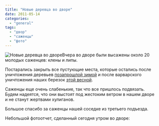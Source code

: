 ```yaml
---
title: "Новые деревца во дворе"
date: 2011-05-14
categories: 
  - "general"
tags: 
  - "двор"
  - "саженцы"
  - "фото"
---
```


![Новые деревца во дворе](http://shevchenko4a.brovary.org/wp-content/uploads/2011/05/IMG_0201.JPG "Новые деревца во дворе")Вчера во дворе были высажены около 20 молодых саженцев: клены и липы.

Постарались закрыть все пустующие места, которые остались после уничтожения деревьев [позапрошлой зимой](http://shevchenko4a.brovary.org/sajentsy-pod-kolesami/) и после варварского уничтожения наших березок [этой весной](http://shevchenko4a.brovary.org/unichtojayutsa-nashi-berezki/).

Саженцы еще очень слабенькие, так что все пришлось подвязать. Будем надеятся, что они выстоят под жестоким ветром в нашем дворе и не станут жертвами хулиганов.

Большое спасибо за саженцы нашей соседке из третьего подъезда.

Небольшой фотоотчет, сделанный сегодня утром во дворе: <!--more-->

<script type="text/javascript">$(document).ready(function() { $("#containerNoviyeDerevtsa").pwi({ username: 'shevchenko4a.brovary.org', mode: 'album', album: 'NoviyeDerevtsaVoDvore', thumbSize: 144, showAlbumDescription: false, showPhotoDate: false, authKey: 'Gv1sRgCMWhhJnk6rmQFg' }) });</script>
